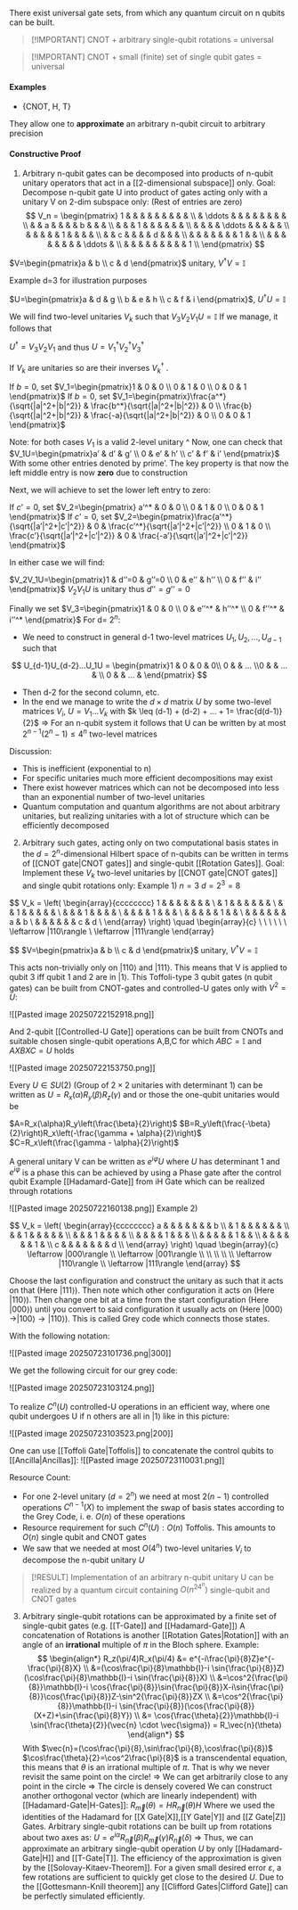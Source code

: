 There exist universal gate sets, from which any quantum circuit on n qubits can be built.

> [!IMPORTANT] CNOT + arbitrary single-qubit rotations = universal

> [!IMPORTANT] CNOT + small (finite) set of single qubit gates = universal

#### Examples
- {CNOT, H, T}

They allow one to **approximate** an arbitrary n-qubit circuit to arbitrary precision

#### Constructive Proof
1. Arbitrary n-qubit gates can be decomposed into products of n-qubit unitary operators that act in a [[2-dimensional subspace]] only.
Goal: Decompose n-qubit gate U into product of gates acting only with a unitary V on 2-dim subspace only:
(Rest of entries are zero)
$$
V_n = \begin{pmatrix}
1 &        &        &        &        &        &        &        &        &        \\
  & \ddots &        &        &        &        &        &        &        &        \\
  &        & a      &        &        &        & b      &        &        &        \\
  &        &        & 1      &        &        &        &        &        &        \\
  &        &        &        & \ddots &        &        &        &        &        \\
  &        &        &        &        & 1      &        &        &        &        \\
  &        & c      &        &        &        & d      &        &        &        \\
  &        &        &        &        &        &        & 1      &        &        \\
  &        &        &        &        &        &        &        & \ddots &        \\
  &        &        &        &        &        &        &        &        & 1      \\
\end{pmatrix}
$$

$V=\begin{pmatrix}a & b \\ c & d \end{pmatrix}$ unitary,
$V^\dagger V = \mathbb{I}$

Example d=3 for illustration purposes

$U=\begin{pmatrix}a & d & g \\ b & e & h \\ c & f & i \end{pmatrix}$, $U^\dagger U=\mathbb{I}$

We will find two-level unitaries $V_k$ such that $V_3V_2V_1U = \mathbb{I}$
If we manage, it follows that

$U^\dagger = V_3V_2V_1$
and thus  $U=V_1^\dagger V_2^\dagger V_3^\dagger$

If $V_k$ are unitaries so are their inverses $V_k^\dagger$ .

If $b=0$, set $V_1=\begin{pmatrix}1 & 0 & 0 \\ 0 & 1 & 0 \\ 0 & 0 & 1 \end{pmatrix}$
If $b=0$, set $V_1=\begin{pmatrix}\frac{a^*}{\sqrt{|a|^2+|b|^2}} & \frac{b^*}{\sqrt{|a|^2+|b|^2}} & 0 \\ \frac{b}{\sqrt{|a|^2+|b|^2}} & \frac{-a}{\sqrt{|a|^2+|b|^2}} & 0 \\ 0 & 0 & 1 \end{pmatrix}$

Note: for both cases $V_1$ is a valid 2-level unitary
^
Now, one can check that
$V_1U=\begin{pmatrix}a’ & d’ & g’ \\ 0 & e’ & h’ \\ c’ & f’ & i’ \end{pmatrix}$
With some other entries denoted by prime’.
The key property is that now the left middle entry is now **zero** due to construction

Next, we will achieve to set the lower left entry to zero:

If $c’=0$, set $V_2=\begin{pmatrix} a’^* & 0 & 0 \\ 0 & 1 & 0 \\ 0 & 0 & 1 \end{pmatrix}$
If $c’=0$, set $V_2=\begin{pmatrix}\frac{a’^*}{\sqrt{|a’|^2+|c’|^2}} & 0 & \frac{c’^*}{\sqrt{|a’|^2+|c’|^2}} \\ 0 & 1 & 0 \\ \frac{c’}{\sqrt{|a’|^2+|c’|^2}} & 0 & \frac{-a’}{\sqrt{|a’|^2+|c’|^2}} \end{pmatrix}$

In either case we will find:

$V_2V_1U=\begin{pmatrix}1 & d’’=0 & g’’=0 \\ 0 & e’’ & h’’ \\ 0 & f’’ & i’’ \end{pmatrix}$
$V_2V_1U$ is unitary thus $d’’=g’’=0$

Finally we set $V_3=\begin{pmatrix}1 & 0 & 0 \\ 0 & e’’^* & h’’^* \\ 0 & f’’^* & i’’^* \end{pmatrix}$
For d= $2^n$:

- We need to construct in general d-1 two-level matrices $U_1,U_2,…,U_{d-1}$ such that

$$
U_{d-1}U_{d-2}…U_1U = \begin{pmatrix}1 & 0 & 0 & 0\\ 0 &  & …  \\0 & & … & \\ 0 &  & … &  \end{pmatrix}
$$
- Then d-2 for the second column, etc.
- In the end we manage to write the  $d \times d$ matrix $U$ by some two-level matrices $V_i$,
	$U=V_1…V_k$
	with $k \leq (d-1) + (d-2) + … + 1= \frac{d(d-1)}{2}$
	$\Rightarrow$ For an n-qubit system it follows that U can be written by at most
		$2^{n-1}(2^n-1) \leq 4^n$
		two-level matrices

Discussion:
- This is inefficient (exponential to n)
- For specific unitaries much more efficient decompositions may exist
- There exist however matrices which can not be decomposed into less than an exponential number of two-level unitaries
- Quantum computation and quantum algorithms are not about arbitrary unitaries, but realizing unitaries with a lot of structure which can be efficiently decomposed

2. Arbitrary such gates, acting only on two computational basis states in the $d=2^n$-dimensional Hilbert space of n-qubits can be written in terms of [[CNOT gate|CNOT gates]] and single-qubit [[Rotation Gates]].
Goal: Implement these $V_k$ two-level unitaries by [[CNOT gate|CNOT gates]] and single qubit rotations only:
Example 1) $n=3$ $d=2^3=8$ 

$$
V_k =
\left(
\begin{array}{cccccccc}
1 &        &        &        &        &        &        &        \\
  &  1     &        &        &        &        &        &        \\
  &        & 1      &        &        &        &        &        \\
  &        &        & 1      &        &        &        &        \\
  &        &        &        & 1      &        &        &        \\
  &        &        &        &        & 1      &        &        \\
  &        &        &        &        &        & a      & b      \\
  &        &        &        &        &        & c      &     d  \\
\end{array}
\right)
\quad
\begin{array}{c}
\\
\\
\\
\\
\\
\\
\leftarrow |110\rangle \\
\leftarrow |111\rangle
\end{array}

$$
$V=\begin{pmatrix}a & b \\ c & d \end{pmatrix}$ unitary,
$V^\dagger V = \mathbb{I}$

This acts non-trivially only on $|110 \rangle$ and $| 111 \rangle$. This means that V is applied to qubit 3 iff qubit 1 and 2 are in $|1 \rangle$.
This Toffoli-type 3 qubit gates (n qubit gates) can be built from CNOT-gates and controlled-U gates only with $V^2=U$:

![[Pasted image 20250722152918.png]]

And 2-qubit [[Controlled-U Gate]] operations can be built from CNOTs and suitable chosen single-qubit operations A,B,C for which $ABC=\mathbb{I}$ and $AXBXC=U$ holds

![[Pasted image 20250722153750.png]]

Every $U \in SU(2)$ (Group of $2 \times 2$ unitaries with determinant 1) can be written as $U=R_x(\alpha)R_y(\beta)R_z(\gamma)$ and or those the one-qubit unitaries would be

$A=R_x(\alpha)R_y\left(\frac{\beta}{2}\right)$
$B=R_y\left(\frac{-\beta}{2}\right)R_x\left(-\frac{\gamma + \alpha}{2}\right)$
$C=R_x\left(\frac{\gamma - \alpha}{2}\right)$

A general unitary V can be written as $e^{i \varphi} U$ where $U$ has determinant 1 and $e^{i \varphi}$ is a phase this can be achieved by using a Phase gate after the control qubit 
Example [[Hadamard-Gate]] from iH Gate which can be realized through rotations

![[Pasted image 20250722160138.png]]
Example 2)

$$
V_k =
\left(
\begin{array}{cccccccc}
a &        &        &        &        &        &        &   b    \\
  &  1     &        &        &        &        &        &        \\
  &        & 1      &        &        &        &        &        \\
  &        &        & 1      &        &        &        &        \\
  &        &        &        & 1      &        &        &        \\
  &        &        &        &        & 1      &        &        \\
  &        &        &        &        &        & 1      &        \\
c &        &        &        &        &        &        &   d    \\
\end{array}
\right)
\quad
\begin{array}{c}
\leftarrow |000\rangle \\
\leftarrow |001\rangle \\
\\
\\
\\
\\
\leftarrow |110\rangle \\
\leftarrow |111\rangle
\end{array}
$$

Choose the last configuration and construct the unitary as such that it acts on that (Here $|111 \rangle$). Then note which other configuration it acts on (Here $|110 \rangle$). Then change one bit at a time from the start configuration (Here $|000 \rangle$) until you convert to said configuration it usually acts on (Here $|000 \rangle \rightarrow |100 \rangle \rightarrow |110 \rangle$). This is called Grey code which connects those states.

With the following notation:

![[Pasted image 20250723101736.png|300]]

We get the following circuit for our grey code:

![[Pasted image 20250723103124.png]]

To realize $C^n(U)$ controlled-U operations in an efficient way, where one qubit undergoes U if n others are all in $|1\rangle$ like in this picture:

![[Pasted image 20250723103523.png|200]]

One can use [[Toffoli Gate|Toffolis]] to concatenate the control qubits to [[Ancilla|Ancillas]]:
![[Pasted image 20250723110031.png]]

Resource Count:
- For one 2-level unitary $(d=2^n)$ we need at most $2(n-1)$ controlled operations $C^{n-1}(X)$ to implement the swap of basis states according to the Grey Code, i. e. $O(n)$ of these operations
- Resource requirement for such $C^n(U): O(n)$ Toffolis. This amounts to $O(n)$ single qubit and CNOT gates
- We saw that we needed at most $O(4^n)$ two-level unitaries $V_i$ to decompose the n-qubit unitary $U$
> [!RESULT] Implementation of an arbitrary n-qubit unitary U can be realized by a quantum circuit containing $O(n^24^n)$ single-qubit and CNOT gates 

3. Arbitrary single-qubit rotations can be approximated by a finite set of single-qubit gates (e.g. [[T-Gate]] and [[Hadamard-Gate]])
A concatenation of Rotations is another [[Rotation Gates|Rotation]] with an angle of an **irrational** multiple of $\pi$ in the Bloch sphere. Example:
$$
\begin{align*}
R_z(\pi/4)R_x(\pi/4) &= e^{-i\frac{\pi}{8}Z}e^{-\frac{\pi}{8}X} \\ 
&=(\cos\frac{\pi}{8}\mathbb{I}-i \sin{\frac{\pi}{8}}Z)(\cos\frac{\pi}{8}\mathbb{I}-i \sin{\frac{\pi}{8}}X) \\
&=\cos^2{\frac{\pi}{8}}\mathbb{I}-i \cos{\frac{\pi}{8}}\sin{\frac{\pi}{8}}X-i\sin{\frac{\pi}{8}}\cos{\frac{\pi}{8}}Z-\sin^2{\frac{\pi}{8}}ZX \\
&=\cos^2{\frac{\pi}{8}}\mathbb{I}-i \sin{\frac{\pi}{8}}(\cos{\frac{\pi}{8}}(X+Z)+\sin{\frac{\pi}{8}Y}) \\
&= \cos{\frac{\theta}{2}}\mathbb{I}-i \sin{\frac{\theta}{2}}(\vec{n} \cdot \vec{\sigma}) = R_\vec{n}(\theta)
\end{align*}
$$
With $\vec{n}=(\cos\frac{\pi}{8},\sin\frac{\pi}{8},\cos\frac{\pi}{8})$ 
$\cos\frac{\theta}{2}=\cos^2\frac{\pi}{8}$ is a transcendental equation, this means that $\theta$ is an irrational multiple of $\pi$. That is why we never revisit the same point on the circle!
$\Rightarrow$ We can get arbitrarily close to any point in the circle
$\Rightarrow$ The circle is densely covered
We can construct another orthogonal vector (which are linearly independent) with [[Hadamard-Gate|H-Gates]]: 
$R_\vec{m}(\theta)=HR_\vec{n}(\theta)H$
Where we used the identities of the Hadamard for [[X Gate|X]],[[Y Gate|Y]] and [[Z Gate|Z]] Gates.
Arbitrary single-qubit rotations can be built up from rotations about two axes as:
$U=e^{i \alpha}R_\vec{n}(\beta)R_\vec{m}(\gamma)R_\vec{n}(\delta)$
$\Rightarrow$ Thus, we can approximate an arbitrary single-qubit operation $U$ by only [[Hadamard-Gate|H]] and [[T-Gate|T]].
The efficiency of the approximation is given by the [[Solovay-Kitaev-Theorem]]. For a given small desired error $\varepsilon$, a few rotations are sufficient to quickly get close to the desired $U$. 
Due to the [[Gottesmann-Knill theorem]] any [[Clifford Gates|Clifford Gate]] can be perfectly simulated efficiently.